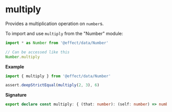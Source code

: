 # multiply

Provides a multiplication operation on `number`s.

To import and use `multiply` from the "Number" module:

```ts
import * as Number from '@effect/data/Number'

// Can be accessed like this
Number.multiply
```

**Example**

```ts
import { multiply } from '@effect/data/Number'

assert.deepStrictEqual(multiply(2, 3), 6)
```

**Signature**

```ts
export declare const multiply: { (that: number): (self: number) => number; (self: number, that: number): number }
```
